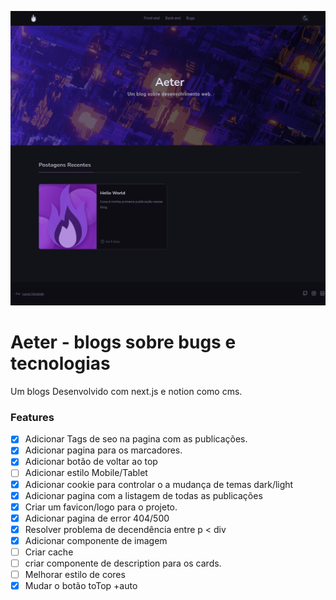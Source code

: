 ![Preview Aeter Blog Home](./doc/preview.png)

# Aeter - blogs sobre bugs e tecnologias

Um blogs Desenvolvido com next.js e notion como cms.

### Features

- [x] Adicionar Tags de seo na pagina com as publicações.
- [x] Adicionar pagina para os marcadores.
- [x] Adicionar botão de voltar ao top
- [ ] Adicionar estilo Mobile/Tablet
- [x] Adicionar cookie para controlar o a mudança de temas dark/light
- [x] Adicionar pagina com a listagem de todas as publicações
- [x] Criar um favicon/logo para o projeto.
- [x] Adicionar pagina de error 404/500
- [x] Resolver problema de decendência entre p < div
- [x] Adicionar componente de imagem
- [ ] Criar cache
- [ ] criar componente de description para os cards.
- [ ] Melhorar estilo de cores
- [x] Mudar o botão toTop +auto
